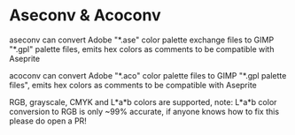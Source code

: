 # Aseconv & Acoconv

aseconv can convert Adobe "\*.ase" color palette exchange files to GIMP "\*.gpl" palette files, emits hex colors as comments to be compatible with Aseprite

acoconv can convert Adobe "\*.aco" color palette files to GIMP "\*.gpl palette files", emits hex colors as comments to be compatible with Aseprite


RGB, grayscale, CMYK and L\*a\*b colors are supported, note: L\*a\*b color conversion to RGB is only ~99% accurate, if anyone knows how to fix this please do open a PR!
